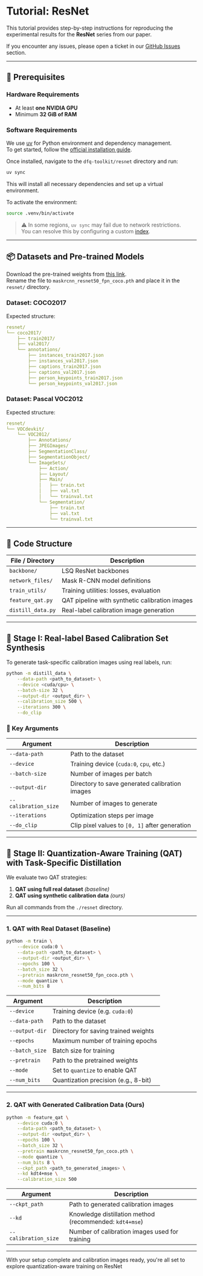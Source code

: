 # Tutorial: ResNet

This tutorial provides step-by-step instructions for reproducing the experimental results for the **ResNet** series from our paper.

If you encounter any issues, please open a ticket in our [GitHub Issues](https://github.com/DFQ-Dojo/dfq-toolkit/issues) section.

---

## 🚀 Prerequisites

### Hardware Requirements

- At least **one NVIDIA GPU**
- Minimum **32 GiB of RAM**

### Software Requirements

We use [uv](https://docs.astral.sh/uv/) for Python environment and dependency management.  
To get started, follow the [official installation guide](https://docs.astral.sh/uv/getting-started/installation/).

Once installed, navigate to the `dfq-toolkit/resnet` directory and run:

```bash
uv sync
```

This will install all necessary dependencies and set up a virtual environment.

To activate the environment:

```bash
source .venv/bin/activate
```

> ⚠️ In some regions, `uv sync` may fail due to network restrictions.  
> You can resolve this by configuring a custom [index](https://docs.astral.sh/uv/concepts/indexes/).

---

## 📦 Datasets and Pre-trained Models

Download the pre-trained weights from [this link](https://download.pytorch.org/models/maskrcnn_resnet50_fpn_coco-bf2d0c1e.pth).  
Rename the file to `maskrcnn_resnet50_fpn_coco.pth` and place it in the `resnet/` directory.

### Dataset: COCO2017

Expected structure:

```yaml
resnet/
└── coco2017/
    ├── train2017/
    ├── val2017/
    └── annotations/
        ├── instances_train2017.json
        ├── instances_val2017.json
        ├── captions_train2017.json
        ├── captions_val2017.json
        ├── person_keypoints_train2017.json
        └── person_keypoints_val2017.json
```

### Dataset: Pascal VOC2012

Expected structure:

```yaml
resnet/
└── VOCdevkit/
    └── VOC2012/
        ├── Annotations/
        ├── JPEGImages/
        ├── SegmentationClass/
        ├── SegmentationObject/
        └── ImageSets/
            ├── Action/
            ├── Layout/
            ├── Main/
            │   ├── train.txt
            │   ├── val.txt
            │   └── trainval.txt
            └── Segmentation/
                ├── train.txt
                ├── val.txt
                └── trainval.txt
```

---

## 🧭 Code Structure

| File / Directory     | Description                                       |
|----------------------|---------------------------------------------------|
| `backbone/`          | LSQ ResNet backbones                              |
| `network_files/`     | Mask R-CNN model definitions                      |
| `train_utils/`       | Training utilities: losses, evaluation            |
| `feature_qat.py`     | QAT pipeline with synthetic calibration images    |
| `distill_data.py`    | Real-label calibration image generation           |

---

## 🧪 Stage I: Real-label Based Calibration Set Synthesis

To generate task-specific calibration images using real labels, run:

```bash
python -m distill_data \
    --data-path <path_to_dataset> \
    --device <cuda/cpu> \
    --batch-size 32 \
    --output-dir <output_dir> \
    --calibration_size 500 \
    --iterations 300 \
    --do_clip
```

### 🔧 Key Arguments

| Argument            | Description                                                 |
|---------------------|-------------------------------------------------------------|
| `--data-path`       | Path to the dataset                                         |
| `--device`          | Training device (`cuda:0`, `cpu`, etc.)                    |
| `--batch-size`      | Number of images per batch                                  |
| `--output-dir`      | Directory to save generated calibration images              |
| `--calibration_size`| Number of images to generate                                |
| `--iterations`      | Optimization steps per image                                |
| `--do_clip`         | Clip pixel values to `[0, 1]` after generation              |

---

## 🔧 Stage II: Quantization-Aware Training (QAT) with Task-Specific Distillation

We evaluate two QAT strategies:

1. **QAT using full real dataset** *(baseline)*
2. **QAT using synthetic calibration data** *(ours)*

Run all commands from the `./resnet` directory.

---

### 1. QAT with Real Dataset (Baseline)

```bash
python -m train \
    --device cuda:0 \
    --data-path <path_to_dataset> \
    --output-dir <output_dir> \
    --epochs 100 \
    --batch_size 32 \
    --pretrain maskrcnn_resnet50_fpn_coco.pth \
    --mode quantize \
    --num_bits 8
```

| Argument        | Description                                    |
|------------------|------------------------------------------------|
| `--device`       | Training device (e.g. `cuda:0`)               |
| `--data-path`    | Path to the dataset                           |
| `--output-dir`   | Directory for saving trained weights          |
| `--epochs`       | Maximum number of training epochs             |
| `--batch_size`   | Batch size for training                       |
| `--pretrain`     | Path to the pretrained weights                |
| `--mode`         | Set to `quantize` to enable QAT               |
| `--num_bits`     | Quantization precision (e.g., 8-bit)          |

---

### 2. QAT with Generated Calibration Data (Ours)

```bash
python -m feature_qat \
    --device cuda:0 \
    --data-path <path_to_dataset> \
    --output-dir <output_dir> \
    --epochs 100 \
    --batch_size 32 \
    --pretrain maskrcnn_resnet50_fpn_coco.pth \
    --mode quantize \
    --num_bits 8 \
    --ckpt_path <path_to_generated_images> \
    --kd kdt4+mse \
    --calibration_size 500
```

| Argument              | Description                                                            |
|------------------------|------------------------------------------------------------------------|
| `--ckpt_path`          | Path to generated calibration images                                   |
| `--kd`                 | Knowledge distillation method (recommended: `kdt4+mse`)                |
| `--calibration_size`   | Number of calibration images used for training                        |

---

With your setup complete and calibration images ready, you're all set to explore quantization-aware training on ResNet

